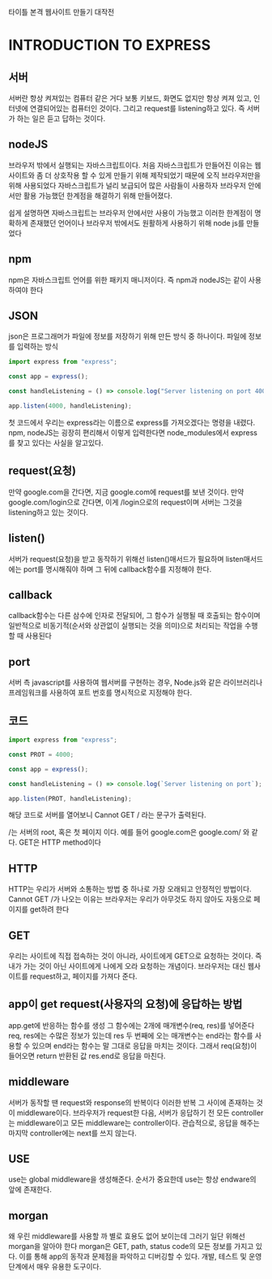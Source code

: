타이틀 본격 웹사이트 만들기 대작전

# INTRODUCTION TO EXPRESS

## 서버

서버란 항상 켜져있는 컴퓨터 같은 거다
보통 키보드, 화면도 없지만 항상 켜져 있고,
인터넷에 연결되어있는 컴퓨터인 것이다.
그리고 request를 listening하고 있다.
즉 서버가 하는 일은 듣고 답하는 것이다.

## nodeJS

브라우저 밖에서 실행되는 자바스크립트이다.
처음 자바스크립트가 만들어진 이유는 웹사이트와 좀 더 상호작용
할 수 있게 만들기 위해 제작되었기 때문에 오직 브라우저만을 위해
사용되었다
자바스크립트가 널리 보급되어 많은 사람들이 사용하자
브라우저 안에서만 활용 가능했던 한계점을
해결하기 위해 만들어졌다.

쉽게 설명하면 자바스크립트는 브라우저 안에서만 사용이 가능했고
이러한 한계점이 명확하게 존재했던 언어이나
브라우저 밖에서도 원활하게 사용하기 위해
node js를 만들었다

## npm

npm은 자바스크립트 언어를 위한 패키지 매니저이다.
즉 npm과 nodeJS는 같이 사용하여야 한다

## JSON

json은 프로그래머가 파일에 정보를 저장하기 위해 만든 방식 중 하나이다.
파일에 정보를 입력하는 방식

```javascript
import express from "express";

const app = express();

const handleListening = () => console.log("Server listening on port 4000");

app.listen(4000, handleListening);
```

첫 코드에서 우리는 express라는 이름으로 express를 가져오겠다는 명령을 내렸다.
npm, nodeJS는 굉장히 편리해서 이렇게 입력한다면 node_modules에서 express를
찾고 있다는 사실을 알고있다.

## request(요청)

만약 google.com을 간다면, 지금 google.com에 request를 보낸 것이다.
만약 google.com/login으로 간다면, 이게 /login으로의 request이며
서버는 그것을 listening하고 있는 것이다.

## listen()

서버가 request(요청)을 받고 동작하기 위해선 listen()매서드가 필요하며
listen매서드에는 port를 명시해줘야 하며 그 뒤에 callback함수를 지정해야 한다.

## callback

callback함수는 다른 삼수에 인자로 전달되어, 그 함수가 실행될 때 호출되는 함수이며
일반적으로 비동기적(순서와 상관없이 실행되는 것을 의미)으로 처리되는 작업을 수행할 때 사용된다

## port

서버 측 javascript를 사용하여 웹서버를 구현하는 경우, Node.js와 같은 라이브러리나
프레임워크를 사용하여 포트 번호를 명시적으로 지정해야 한다.

## 코드

```javascript
import express from "express";

const PROT = 4000;

const app = express();

const handleListening = () => console.log(`Server listening on port`);

app.listen(PROT, handleListening);
```

해당 코드로 서버를 열어보니
Cannot GET / 라는 문구가 출력된다.

/는 서버의 root, 혹은 첫 페이지 이다.
예를 들어 google.com은 google.com/ 와 같다.
GET은 HTTP method이다

## HTTP

HTTP는 우리가 서버와 소통하는 방법 중 하나로 가장 오래되고 안정적인 방법이다.
Cannot GET /가 나오는 이유는 브라우저는 우리가 아무것도 하지 않아도
자동으로 페이지를 get하려 한다

## GET

우리는 사이트에 직접 접속하는 것이 아니라,
사이트에게 GET으로 요청하는 것이다.
즉 내가 가는 것이 아닌 사이트에게 나에게 오라 요청하는 개념이다.
브라우저는 대신 웹사이트를 request하고, 페이지를 가져다 준다.

## app이 get request(사용자의 요청)에 응답하는 방법

app.get에 반응하는 함수를 생성
그 함수에는 2개에 매개변수(req, res)를 넣어준다
req, res에는 수많은 정보가 있는데
res 두 번째에 오는 매개변수는
end라는 함수를 사용할 수 있으며 end라는 함수는
말 그대로 응답을 마치는 것이다.
그래서 req(요청)이 들어오면
return 반환된 값 res.end로 응답을 마친다.

## middleware

서버가 동작할 땐 request와 response의 반복이다
이러한 반복 그 사이에 존재하는 것이 middleware이다.
브라우저가 request한 다음, 서버가 응답하기 전
모든 controller는 middleware이고 모든 middleware는 controller이다.
관습적으로, 응답을 해주는 마지막 controller에는 next를 쓰지 않는다.

## USE

use는 global middleware을 생성해준다.
순서가 중요한데 use는 항상 endware의 앞에 존재한다.

## morgan

왜 우린 middleware를 사용할 까 별로 효용도 없어 보이는데
그러기 일단 위해선 morgan을 알아야 한다 morgan은
GET, path, status code의 모든 정보를 가지고 있다.
이를 통해 app의 동작과 문제점을 파악하고 디버깅할 수 있다.
개발, 테스트 및 운영 단계에서 매우 유용한 도구이다.
